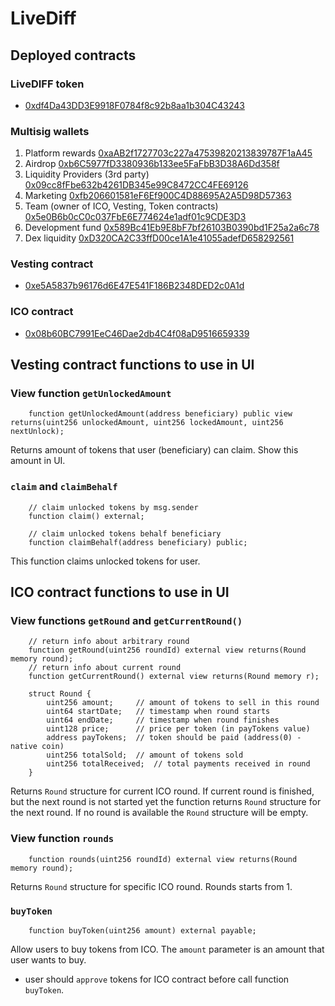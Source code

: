 # LiveDiff

## Deployed contracts

### LiveDIFF token

- [0xdf4Da43DD3E9918F0784f8c92b8aa1b304C43243](https://explorer.callisto.network/token/0xdf4Da43DD3E9918F0784f8c92b8aa1b304C43243/read-contract)

### Multisig wallets

1. Platform rewards [0xaAB2f1727703c227a47539820213839787F1aA45](https://explorer.callisto.network/address/0xaAB2f1727703c227a47539820213839787F1aA45/read-contract)
2. Airdrop [0xb6C5977fD3380936b133ee5FaFbB3D38A6Dd358f](https://explorer.callisto.network/address/0xb6C5977fD3380936b133ee5FaFbB3D38A6Dd358f/read-contract)
3. Liquidity Providers (3rd party) [0x09cc8fFbe632b4261DB345e99C8472CC4FE69126](https://explorer.callisto.network/address/0x09cc8fFbe632b4261DB345e99C8472CC4FE69126/read-contract)
4. Marketing [0xfb206601581eF6Ef900C4D88695A2A5D98D57363](https://explorer.callisto.network/address/0xfb206601581eF6Ef900C4D88695A2A5D98D57363/read-contract)
5. Team (owner of ICO, Vesting, Token contracts) [0x5e0B6b0cC0c037FbE6E774624e1adf01c9CDE3D3](https://explorer.callisto.network/address/0x5e0B6b0cC0c037FbE6E774624e1adf01c9CDE3D3/read-contract)
6. Development fund [0x589Bc41Eb9E8bF7bf26103B0390bd1F25a2a6c78](https://explorer.callisto.network/address/0x589Bc41Eb9E8bF7bf26103B0390bd1F25a2a6c78/read-contract)
7. Dex liquidity [0xD320CA2C33ffD00ce1A1e41055adefD658292561](https://explorer.callisto.network/address/0xD320CA2C33ffD00ce1A1e41055adefD658292561/read-contract)

### Vesting contract
- [0xe5A5837b96176d6E47E541F186B2348DED2c0A1d](https://explorer.callisto.network/address/0xe5A5837b96176d6E47E541F186B2348DED2c0A1d/read-contract)

### ICO contract

- [0x08b60BC7991EeC46Dae2db4C4f08aD9516659339](https://explorer.callisto.network/address/0x08b60BC7991EeC46Dae2db4C4f08aD9516659339/read-contract)

## Vesting contract functions to use in UI

### View function `getUnlockedAmount`

```Solidity
    function getUnlockedAmount(address beneficiary) public view returns(uint256 unlockedAmount, uint256 lockedAmount, uint256 nextUnlock);
```

Returns amount of tokens that user (beneficiary) can claim. Show this amount in UI.

### `claim` and `claimBehalf`

```Solidity
    // claim unlocked tokens by msg.sender
    function claim() external;

    // claim unlocked tokens behalf beneficiary
    function claimBehalf(address beneficiary) public;
```

This function claims unlocked tokens for user.


## ICO contract functions to use in UI

### View functions `getRound` and `getCurrentRound()`

```Solidity
    // return info about arbitrary round
    function getRound(uint256 roundId) external view returns(Round memory round); 
    // return info about current round
    function getCurrentRound() external view returns(Round memory r);

    struct Round {
        uint256 amount;     // amount of tokens to sell in this round
        uint64 startDate;   // timestamp when round starts
        uint64 endDate;     // timestamp when round finishes
        uint128 price;      // price per token (in payTokens value)
        address payTokens;  // token should be paid (address(0) - native coin)
        uint256 totalSold;  // amount of tokens sold 
        uint256 totalReceived;  // total payments received in round
    }
```

Returns `Round` structure for current ICO round. If current round is finished, but the next round is not started yet the function returns `Round` structure for the next round.
If no round is available the `Round` structure will be empty.

### View function `rounds`

```Solidity
    function rounds(uint256 roundId) external view returns(Round memory round);
```

Returns `Round` structure for specific ICO round. Rounds starts from 1.

### `buyToken`

```Solidity
    function buyToken(uint256 amount) external payable;
```

Allow users to buy tokens from ICO. The `amount` parameter is an amount that user wants to buy.
- user should `approve` tokens for ICO contract before call function `buyToken`.
